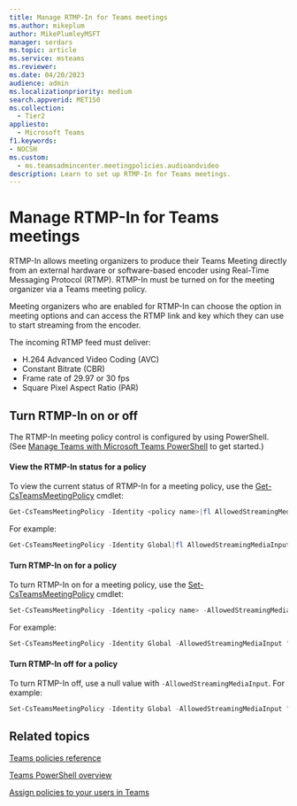 ```yaml
---
title: Manage RTMP-In for Teams meetings
ms.author: mikeplum
author: MikePlumleyMSFT
manager: serdars
ms.topic: article
ms.service: msteams
ms.reviewer: 
ms.date: 04/20/2023
audience: admin
ms.localizationpriority: medium
search.appverid: MET150
ms.collection: 
  - Tier2
appliesto: 
  - Microsoft Teams
f1.keywords:
- NOCSH
ms.custom: 
  - ms.teamsadmincenter.meetingpolicies.audioandvideo
description: Learn to set up RTMP-In for Teams meetings.
---
```


# Manage RTMP-In for Teams meetings

RTMP-In allows meeting organizers to produce their Teams Meeting directly from an external hardware or software-based encoder using Real-Time Messaging Protocol (RTMP). RTMP-In must be turned on for the meeting organizer via a Teams meeting policy.

Meeting organizers who are enabled for RTMP-In can choose the option in meeting options and can access the RTMP link and key which they can use to start streaming from the encoder.

The incoming RTMP feed must deliver:  
- H.264 Advanced Video Coding (AVC)
- Constant Bitrate (CBR)
- Frame rate of 29.97 or 30 fps
- Square Pixel Aspect Ratio (PAR)

## Turn RTMP-In on or off

The RTMP-In meeting policy control is configured by using PowerShell. (See [Manage Teams with Microsoft Teams PowerShell](teams-powershell-managing-teams.md) to get started.)

#### View the RTMP-In status for a policy

To view the current status of RTMP-In for a meeting policy, use the [Get-CsTeamsMeetingPolicy](/powershell/module/skype/get-csteamsmeetingpolicy) cmdlet:


```PowerShell
Get-CsTeamsMeetingPolicy -Identity <policy name>|fl AllowedStreamingMediaInput
```

For example:
```PowerShell
Get-CsTeamsMeetingPolicy -Identity Global|fl AllowedStreamingMediaInput
```

#### Turn RTMP-In on for a policy

To turn RTMP-In on for a meeting policy, use the [Set-CsTeamsMeetingPolicy](/powershell/module/skype/set-csteamsmeetingpolicy) cmdlet:


```powershell
Set-CsTeamsMeetingPolicy -Identity <policy name> -AllowedStreamingMediaInput "RTMP"  
```

For example:

```powershell
Set-CsTeamsMeetingPolicy -Identity Global -AllowedStreamingMediaInput "RTMP"  
```

#### Turn RTMP-In off for a policy

To turn RTMP-In off, use a null value with `-AllowedStreamingMediaInput`. For example:

```powershell
Set-CsTeamsMeetingPolicy -Identity Global -AllowedStreamingMediaInput ""
```

## Related topics

[Teams policies reference](settings-policies-reference.md#audio--video)

[Teams PowerShell overview](teams-powershell-overview.md)

[Assign policies to your users in Teams](policy-assignment-overview.md)

